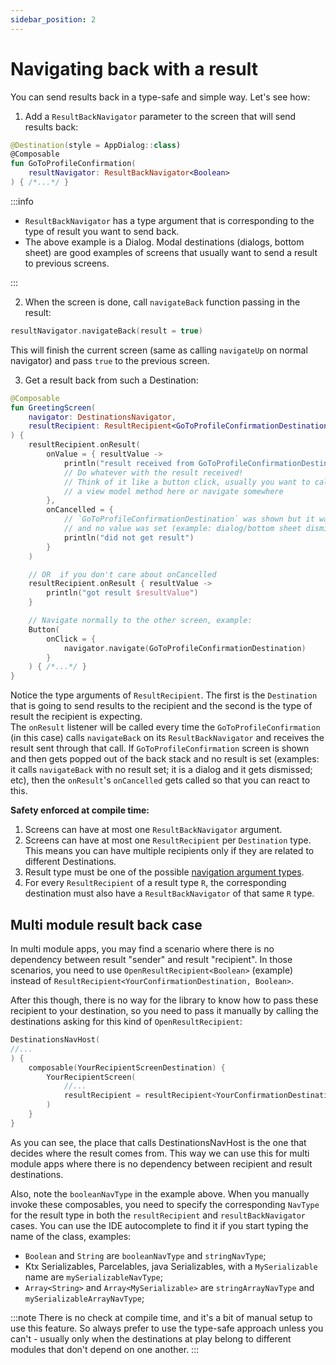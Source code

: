 ```yaml
---
sidebar_position: 2
---
```


# Navigating back with a result

You can send results back in a type-safe and simple way.
Let's see how:

1. Add a `ResultBackNavigator` parameter to the screen that will send results back:

```kotlin
@Destination(style = AppDialog::class)
@Composable
fun GoToProfileConfirmation(
    resultNavigator: ResultBackNavigator<Boolean>
) { /*...*/ }
```

:::info

- `ResultBackNavigator` has a type argument that is corresponding to the type of result you want to send back.
- The above example is a Dialog. Modal destinations (dialogs, bottom sheet) are good examples of screens that usually want to send a result to previous screens.

:::

2. When the screen is done, call `navigateBack` function passing in the result:

```kotlin
resultNavigator.navigateBack(result = true)
```

This will finish the current screen (same as calling `navigateUp` on normal navigator) and pass `true` to the previous screen.

3. Get a result back from such a Destination:

```kotlin
@Composable
fun GreetingScreen(
    navigator: DestinationsNavigator,
    resultRecipient: ResultRecipient<GoToProfileConfirmationDestination, Boolean>
) {
    resultRecipient.onResult(
        onValue = { resultValue ->
            println("result received from GoToProfileConfirmationDestination = ${resultValue}")
            // Do whatever with the result received!
            // Think of it like a button click, usually you want to call
            // a view model method here or navigate somewhere
        },
        onCancelled = {
            // `GoToProfileConfirmationDestination` was shown but it was canceled
            // and no value was set (example: dialog/bottom sheet dismissed)
            println("did not get result")
        }
    )

    // OR  if you don't care about onCancelled
    resultRecipient.onResult { resultValue ->
        println("got result $resultValue")
    }

    // Navigate normally to the other screen, example:
    Button(
        onClick = {
            navigator.navigate(GoToProfileConfirmationDestination)
        }
    ) { /*...*/ }
}
```

Notice the type arguments of `ResultRecipient`. The first is the `Destination` that is going to send results to the recipient and the second is the type of result the recipient is expecting.  
The `onResult` listener will be called every time the `GoToProfileConfirmation` (in this case) calls `navigateBack` on its `ResultBackNavigator` and receives the result sent through that call.
If `GoToProfileConfirmation` screen is shown and then gets popped out of the back stack and no result is set (examples: it calls `navigateBack` with no result set; it is a dialog and it gets dismissed; etc), then the `onResult`'s `onCancelled` gets called so that you can react to this.

**Safety enforced at compile time:**

1. Screens can have at most one `ResultBackNavigator` argument.
2. Screens can have at most one `ResultRecipient` per `Destination` type. This means you can have multiple recipients only if they are related to different Destinations.
3. Result type must be one of the possible [navigation argument types](../arguments/navigation-arguments).
4. For every `ResultRecipient` of a result type `R`, the corresponding destination must also have a `ResultBackNavigator` of that same `R` type.

## Multi module result back case

In multi module apps, you may find a scenario where there is no dependency between result "sender" and result "recipient". In those scenarios, you need to use `OpenResultRecipient<Boolean>` (example) instead of `ResultRecipient<YourConfirmationDestination, Boolean>`.

After this though, there is no way for the library to know how to pass these recipient to your destination, so you need to pass it manually by calling the destinations asking for this kind of `OpenResultRecipient`:

```kotlin
DestinationsNavHost(
//...
) {
    composable(YourRecipientScreenDestination) {
        YourRecipientScreen(
            //...
            resultRecipient = resultRecipient<YourConfirmationDestination, Boolean>(booleanNavType)
        )
    }
}
```

As you can see, the place that calls DestinationsNavHost is the one that decides where the result comes from. This way we can use this for multi module apps where there is no dependency between recipient and result destinations.

Also, note the `booleanNavType` in the example above. When you manually invoke these composables, you need to specify the corresponding `NavType` for the result type in both the `resultRecipient` and `resultBackNavigator` cases.
You can use the IDE autocomplete to find it if you start typing the name of the class, examples:

* `Boolean` and `String` are `booleanNavType` and `stringNavType`;
* Ktx Serializables, Parcelables, java Serializables, with a `MySerializable` name are `mySerializableNavType`;
* `Array<String>` and `Array<MySerializable>` are `stringArrayNavType` and `mySerializableArrayNavType`;

:::note
There is no check at compile time, and it's a bit of manual setup to use this feature. So always prefer to use the type-safe approach unless you can't - usually only when the destinations at play belong to different modules that don't depend on one another.
:::

